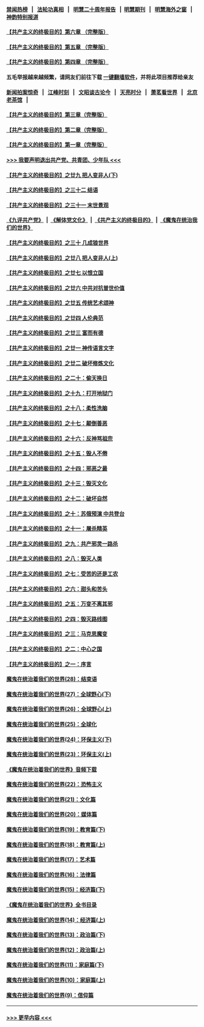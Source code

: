 #### [禁闻热榜](热点新闻.md?=0)  &nbsp;&nbsp;|&nbsp;&nbsp; [法轮功真相](https://github.com/gfw-breaker/truth/blob/master/README.md?=0) &nbsp;&nbsp;|&nbsp;&nbsp; [明慧二十周年报告](https://github.com/gfw-breaker/mh-reports/blob/master/README.md?=0) &nbsp;&nbsp;|&nbsp;&nbsp;[明慧期刊](https://github.com/gfw-breaker/mh-qikan) &nbsp;&nbsp;|&nbsp;&nbsp; [明慧海外之窗](https://github.com/gfw-breaker/mh-news/blob/master/README.md?=0) &nbsp;&nbsp;|&nbsp;&nbsp; [神韵特别报道](https://github.com/gfw-breaker/mh-news/blob/master/shenyun.md?=0)
#### [【共产主义的终极目的】第六章 （完整版）](../pages/nsc422/n11428913.md?t=02260031) 
#### [【共产主义的终极目的】第五章 （完整版）](../pages/nsc422/n11428912.md?t=02260031) 
#### [【共产主义的终极目的】第四章 （完整版）](../pages/nsc422/n11428907.md?t=02260031) 
#### 五毛举报越来越频繁，请网友们前往下载 [一键翻墙软件](https://github.com/gfw-breaker/ssr-accounts)，并将此项目推荐给亲友
#### [新闻拍案惊奇](https://github.com/gfw-breaker/banned-news/blob/master/pages/link4.md) &nbsp;&nbsp;|&nbsp;&nbsp; [江峰时刻](https://github.com/gfw-breaker/banned-news/blob/master/pages/link4.md) &nbsp;&nbsp;|&nbsp;&nbsp; [文昭谈古论今](https://github.com/gfw-breaker/banned-news/blob/master/pages/link4.md) &nbsp;&nbsp;|&nbsp;&nbsp; [天亮时分](https://github.com/gfw-breaker/banned-news/blob/master/pages/link4.md) &nbsp;&nbsp;|&nbsp;&nbsp; [萧茗看世界](https://github.com/gfw-breaker/banned-news/blob/master/pages/link4.md) &nbsp;&nbsp;|&nbsp;&nbsp; [北京老茶馆](https://github.com/gfw-breaker/banned-news/blob/master/pages/link4.md) &nbsp;&nbsp;|&nbsp;&nbsp; 
#### [【共产主义的终极目的】第三章（完整版）](../pages/nsc422/n11428848.md?t=02260031) 
#### [【共产主义的终极目的】第二章（完整版）](../pages/nsc422/n11428831.md?t=02260031) 
#### [【共产主义的终极目的】第一章（完整版）](../pages/nsc422/n11417651.md?t=02260031) 
#### [>>> 我要声明退出共产党、共青团、少年队 <<<](https://github.com/begood0513/goodnews/blob/master/quit/letter.md) 
#### [【共产主义的终极目的】之廿九 把人变非人(下)](../pages/nsc422/n11344140.md?t=02260031) 
#### [【共产主义的终极目的】之三十二 结语](../pages/nsc422/n11360535.md?t=02260031) 
#### [【共产主义的终极目的】之三十一 末世景观](../pages/nsc422/n11351129.md?t=02260031) 
#### [《九评共产党》](https://github.com/begood0513/9ping.md/blob/master/README.md) &nbsp;|&nbsp; [《解体党文化》](../../../../jtdwh.md/blob/master/README.md)  &nbsp;|&nbsp; [《共产主义的终极目的》](../../../../gczydzjmd.md/blob/master/README.md) &nbsp;|&nbsp; [《魔鬼在统治我们的世界》](../../../../mgztzwmdsj.md/blob/master/README.md) 
#### [【共产主义的终极目的】之三十 几成狼世界](../pages/nsc422/n11348280.md?t=02260031) 
#### [【共产主义的终极目的】之廿八 把人变非人(上)](../pages/nsc422/n11340492.md?t=02260031) 
#### [【共产主义的终极目的】之廿七 以恨立国](../pages/nsc422/n11336944.md?t=02260031) 
#### [【共产主义的终极目的】之廿六 中共对抗普世价值](../pages/nsc422/n11324785.md?t=02260031) 
#### [【共产主义的终极目的】之廿五 传统艺术颂神](../pages/nsc422/n11296396.md?t=02260031) 
#### [【共产主义的终极目的】之廿四 人伦典范](../pages/nsc422/n11296397.md?t=02260031) 
#### [【共产主义的终极目的】之廿三 富而有德](../pages/nsc422/n11283598.md?t=02260031) 
#### [【共产主义的终极目的】之廿一 神传语言文字](../pages/nsc422/n11263265.md?t=02260031) 
#### [【共产主义的终极目的】之廿二 破坏修炼文化](../pages/nsc422/n11245728.md?t=02260031) 
#### [【共产主义的终极目的】之二十：偷天换日](../pages/nsc422/n11238846.md?t=02260031) 
#### [【共产主义的终极目的】之十九：打开地狱门](../pages/nsc422/n11206376.md?t=02260031) 
#### [【共产主义的终极目的】之十八：柔性洗脑](../pages/nsc422/n11199994.md?t=02260031) 
#### [【共产主义的终极目的】之十七：颠倒善恶](../pages/nsc422/n11179782.md?t=02260031) 
#### [【共产主义的终极目的】之十六：反神骂祖宗](../pages/nsc422/n11166798.md?t=02260031) 
#### [【共产主义的终极目的】之十五：毁人不倦](../pages/nsc422/n11166792.md?t=02260031) 
#### [【共产主义的终极目的】之十四：邪恶之最](../pages/nsc422/n11150249.md?t=02260031) 
#### [【共产主义的终极目的】之十三：毁灭文化](../pages/nsc422/n11135227.md?t=02260031) 
#### [【共产主义的终极目的】之十二：破坏自然](../pages/nsc422/n11135214.md?t=02260031) 
#### [【共产主义的终极目的】之十：苏俄预演 中共登台](../pages/nsc422/n11118424.md?t=02260031) 
#### [【共产主义的终极目的】之十一：屠杀精英](../pages/nsc422/n11118442.md?t=02260031) 
#### [【共产主义的终极目的】之九：共产邪灵一路杀](../pages/nsc422/n11114139.md?t=02260031) 
#### [【共产主义的终极目的】之八：毁灭人类](../pages/nsc422/n11108503.md?t=02260031) 
#### [【共产主义的终极目的】之七：受苦的还是工农](../pages/nsc422/n11101809.md?t=02260031) 
#### [【共产主义的终极目的】之六：甜头和苦头](../pages/nsc422/n11096971.md?t=02260031) 
#### [【共产主义的终极目的】之五：万变不离其邪](../pages/nsc422/n11091285.md?t=02260031) 
#### [【共产主义的终极目的】之四：毁灭路线图](../pages/nsc422/n11086284.md?t=02260031) 
#### [【共产主义的终极目的】之三：马克思魔变](../pages/nsc422/n11061941.md?t=02260031) 
#### [【共产主义的终极目的】之二：中心之国](../pages/nsc422/n11047728.md?t=02260031) 
#### [【共产主义的终极目的】之一：序言](../pages/nsc422/n11086077.md?t=02260031) 
#### [魔鬼在统治着我们的世界(28)：结束语](../pages/nsc422/n10936246.md?t=02260031) 
#### [魔鬼在统治着我们的世界(27)：全球野心(下)](../pages/nsc422/n10928319.md?t=02260031) 
#### [魔鬼在统治着我们的世界(26)：全球野心(上)](../pages/nsc422/n10900318.md?t=02260031) 
#### [魔鬼在统治着我们的世界(25)：全球化](../pages/nsc422/n10788205.md?t=02260031) 
#### [魔鬼在统治着我们的世界(24)：环保主义(下)](../pages/nsc422/n10695307.md?t=02260031) 
#### [魔鬼在统治着我们的世界(23)：环保主义(上)](../pages/nsc422/n10688613.md?t=02260031) 
#### [《魔鬼在统治着我们的世界》音频下载](../pages/nsc422/n10635553.md?t=02260031) 
#### [魔鬼在统治着我们的世界(22)：恐怖主义](../pages/nsc422/n10614727.md?t=02260031) 
#### [魔鬼在统治着我们的世界(21)：文化篇](../pages/nsc422/n10597706.md?t=02260031) 
#### [魔鬼在统治着我们的世界(20)：媒体篇](../pages/nsc422/n10586579.md?t=02260031) 
#### [魔鬼在统治着我们的世界(19)：教育篇(下)](../pages/nsc422/n10564808.md?t=02260031) 
#### [魔鬼在统治着我们的世界(18)：教育篇(上)](../pages/nsc422/n10526970.md?t=02260031) 
#### [魔鬼在统治着我们的世界(17)：艺术篇](../pages/nsc422/n10499093.md?t=02260031) 
#### [魔鬼在统治着我们的世界(16)：法律篇](../pages/nsc422/n10485969.md?t=02260031) 
#### [魔鬼在统治着我们的世界(15)：经济篇(下)](../pages/nsc422/n10469975.md?t=02260031) 
#### [《魔鬼在统治着我们的世界》全书目录](../pages/nsc422/n10464261.md?t=02260031) 
#### [魔鬼在统治着我们的世界(14)：经济篇(上)](../pages/nsc422/n10457370.md?t=02260031) 
#### [魔鬼在统治着我们的世界(13)：政治篇(下)](../pages/nsc422/n10448270.md?t=02260031) 
#### [魔鬼在统治着我们的世界(12)：政治篇(上)](../pages/nsc422/n10444576.md?t=02260031) 
#### [魔鬼在统治着我们的世界(11)：家庭篇(下)](../pages/nsc422/n10440961.md?t=02260031) 
#### [魔鬼在统治着我们的世界(10)：家庭篇(上)](../pages/nsc422/n10435448.md?t=02260031) 
#### [魔鬼在统治着我们的世界(9)：信仰篇](../pages/nsc422/n10432159.md?t=02260031) 

----
#### [ >>> 更早内容 <<< ](../indexes/nsc422-earlier.md)
